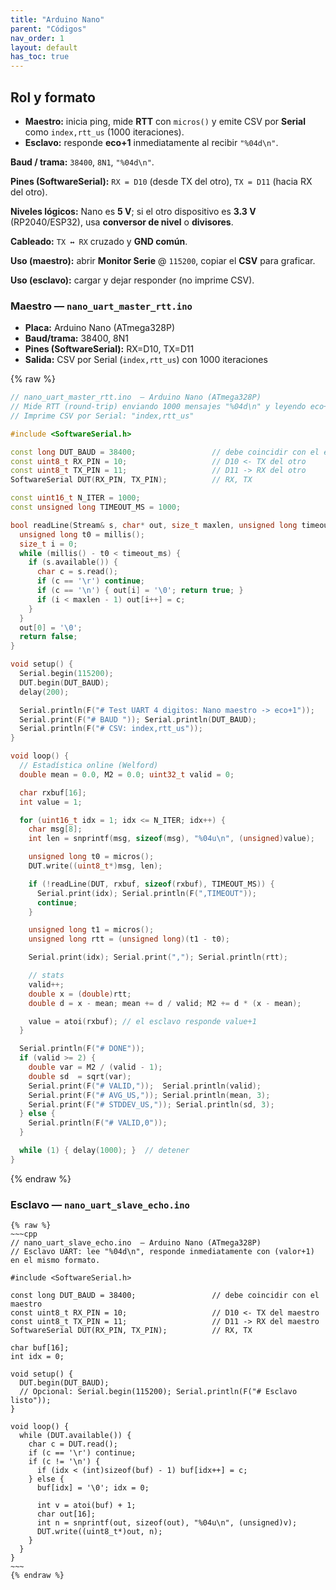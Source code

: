 ```yaml
---
title: "Arduino Nano"
parent: "Códigos"
nav_order: 1
layout: default
has_toc: true
---
```


## Rol y formato

- **Maestro:** inicia ping, mide **RTT** con `micros()` y emite CSV por **Serial** como `index,rtt_us` (1000 iteraciones).
- **Esclavo:** responde **eco+1** inmediatamente al recibir `"%04d\n"`.

**Baud / trama:** `38400`, `8N1`, `"%04d\n"`.

**Pines (SoftwareSerial):** `RX = D10` (desde TX del otro), `TX = D11` (hacia RX del otro).

**Niveles lógicos:** Nano es **5 V**; si el otro dispositivo es **3.3 V** (RP2040/ESP32), usa **conversor de nivel** o **divisores**.

**Cableado:** `TX ↔ RX` cruzado y **GND común**.

**Uso (maestro):** abrir **Monitor Serie** @ `115200`, copiar el **CSV** para graficar.

**Uso (esclavo):** cargar y dejar responder (no imprime CSV).

### Maestro — `nano_uart_master_rtt.ino`

- **Placa:** Arduino Nano (ATmega328P)  
- **Baud/trama:** 38400, 8N1  
- **Pines (SoftwareSerial):** RX=D10, TX=D11  
- **Salida:** CSV por Serial (`index,rtt_us`) con 1000 iteraciones

{% raw %}
~~~cpp
// nano_uart_master_rtt.ino  — Arduino Nano (ATmega328P)
// Mide RTT (round-trip) enviando 1000 mensajes "%04d\n" y leyendo eco+1.
// Imprime CSV por Serial: "index,rtt_us"

#include <SoftwareSerial.h>

const long DUT_BAUD = 38400;                 // debe coincidir con el esclavo
const uint8_t RX_PIN = 10;                   // D10 <- TX del otro
const uint8_t TX_PIN = 11;                   // D11 -> RX del otro
SoftwareSerial DUT(RX_PIN, TX_PIN);          // RX, TX

const uint16_t N_ITER = 1000;
const unsigned long TIMEOUT_MS = 1000;

bool readLine(Stream& s, char* out, size_t maxlen, unsigned long timeout_ms) {
  unsigned long t0 = millis();
  size_t i = 0;
  while (millis() - t0 < timeout_ms) {
    if (s.available()) {
      char c = s.read();
      if (c == '\r') continue;
      if (c == '\n') { out[i] = '\0'; return true; }
      if (i < maxlen - 1) out[i++] = c;
    }
  }
  out[0] = '\0';
  return false;
}

void setup() {
  Serial.begin(115200);
  DUT.begin(DUT_BAUD);
  delay(200);

  Serial.println(F("# Test UART 4 digitos: Nano maestro -> eco+1"));
  Serial.print(F("# BAUD ")); Serial.println(DUT_BAUD);
  Serial.println(F("# CSV: index,rtt_us"));
}

void loop() {
  // Estadística online (Welford)
  double mean = 0.0, M2 = 0.0; uint32_t valid = 0;

  char rxbuf[16];
  int value = 1;

  for (uint16_t idx = 1; idx <= N_ITER; idx++) {
    char msg[8];
    int len = snprintf(msg, sizeof(msg), "%04u\n", (unsigned)value);

    unsigned long t0 = micros();
    DUT.write((uint8_t*)msg, len);

    if (!readLine(DUT, rxbuf, sizeof(rxbuf), TIMEOUT_MS)) {
      Serial.print(idx); Serial.println(F(",TIMEOUT"));
      continue;
    }

    unsigned long t1 = micros();
    unsigned long rtt = (unsigned long)(t1 - t0);

    Serial.print(idx); Serial.print(","); Serial.println(rtt);

    // stats
    valid++;
    double x = (double)rtt;
    double d = x - mean; mean += d / valid; M2 += d * (x - mean);

    value = atoi(rxbuf); // el esclavo responde value+1
  }

  Serial.println(F("# DONE"));
  if (valid >= 2) {
    double var = M2 / (valid - 1);
    double sd  = sqrt(var);
    Serial.print(F("# VALID,"));  Serial.println(valid);
    Serial.print(F("# AVG_US,")); Serial.println(mean, 3);
    Serial.print(F("# STDDEV_US,")); Serial.println(sd, 3);
  } else {
    Serial.println(F("# VALID,0"));
  }

  while (1) { delay(1000); }  // detener
}
~~~
{% endraw %}

### Esclavo — `nano_uart_slave_echo.ino`

```liquid
{% raw %}
~~~cpp
// nano_uart_slave_echo.ino  — Arduino Nano (ATmega328P)
// Esclavo UART: lee "%04d\n", responde inmediatamente con (valor+1) en el mismo formato.

#include <SoftwareSerial.h>

const long DUT_BAUD = 38400;                 // debe coincidir con el maestro
const uint8_t RX_PIN = 10;                   // D10 <- TX del maestro
const uint8_t TX_PIN = 11;                   // D11 -> RX del maestro
SoftwareSerial DUT(RX_PIN, TX_PIN);          // RX, TX

char buf[16];
int idx = 0;

void setup() {
  DUT.begin(DUT_BAUD);
  // Opcional: Serial.begin(115200); Serial.println(F("# Esclavo listo"));
}

void loop() {
  while (DUT.available()) {
    char c = DUT.read();
    if (c == '\r') continue;
    if (c != '\n') {
      if (idx < (int)sizeof(buf) - 1) buf[idx++] = c;
    } else {
      buf[idx] = '\0'; idx = 0;

      int v = atoi(buf) + 1;
      char out[16];
      int n = snprintf(out, sizeof(out), "%04u\n", (unsigned)v);
      DUT.write((uint8_t*)out, n);
    }
  }
}
~~~
{% endraw %}

